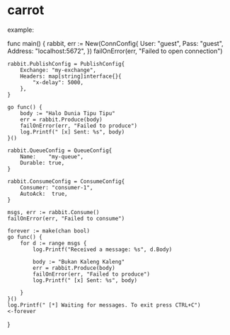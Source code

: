 # carrot

example:

func main() {
    rabbit, err := New(ConnConfig{
		User:    "guest",
		Pass:    "guest",
		Address: "localhost:5672",
	})
	failOnError(err, "Failed to open connection")

	rabbit.PublishConfig = PublishConfig{
		Exchange: "my-exchange",
		Headers: map[string]interface{}{
			"x-delay": 5000,
		},
	}

	go func() {
		body := "Halo Dunia Tipu Tipu"
		err = rabbit.Produce(body)
		failOnError(err, "Failed to produce")
		log.Printf(" [x] Sent: %s", body)
	}()

	rabbit.QueueConfig = QueueConfig{
		Name:    "my-queue",
		Durable: true,
	}

	rabbit.ConsumeConfig = ConsumeConfig{
		Consumer: "consumer-1",
		AutoAck:  true,
	}

	msgs, err := rabbit.Consume()
	failOnError(err, "Failed to consume")

	forever := make(chan bool)
	go func() {
		for d := range msgs {
			log.Printf("Received a message: %s", d.Body)

			body := "Bukan Kaleng Kaleng"
			err = rabbit.Produce(body)
			failOnError(err, "Failed to produce")
			log.Printf(" [x] Sent: %s", body)

		}
	}()
	log.Printf(" [*] Waiting for messages. To exit press CTRL+C")
	<-forever
}